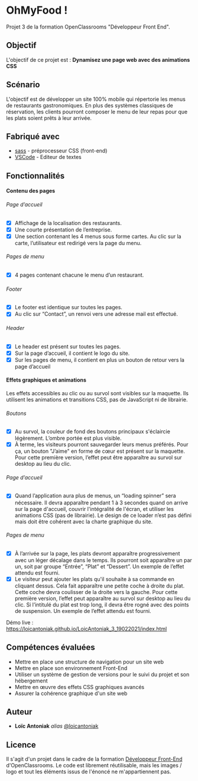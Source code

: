 # OhMyFood !

Projet 3 de la formation OpenClassrooms "Développeur Front End".

## Objectif

L'objectif de ce projet est : **Dynamisez une page web avec des animations CSS**

## Scénario

L'objectif est de développer un site 100% mobile qui répertorie les menus de restaurants gastronomiques. En plus des systèmes classiques de réservation, les clients pourront composer le menu de leur repas pour que les plats soient prêts à leur arrivée.

## Fabriqué avec

* [sass](http://materializecss.com) -  préprocesseur CSS (front-end)
* [VSCode](https://code.visualstudio.com/) - Editeur de textes

## Fonctionnalités 

#### Contenu des pages

###### Page d’accueil

- [x] Affichage de la localisation des restaurants.
- [x] Une courte présentation de l’entreprise.
- [x] Une section contenant les 4 menus sous forme cartes. Au clic sur la carte, l’utilisateur est redirigé vers la page du menu.

###### Pages de menu

- [x] 4 pages contenant chacune le menu d’un restaurant.

###### Footer

- [x] Le footer est identique sur toutes les pages.
- [x] Au clic sur “Contact”, un renvoi vers une adresse mail est effectué.

###### Header

- [x] Le header est présent sur toutes les pages.
- [x] Sur la page d’accueil, il contient le logo du site.
- [x] Sur les pages de menu, il contient en plus un bouton de retour vers la page d’accueil

#### Effets graphiques et animations

Les effets accessibles au clic ou au survol sont visibles sur la maquette. Ils utilisent les animations et transitions CSS, pas de JavaScript ni de librairie.

###### Boutons

- [x] Au survol, la couleur de fond des boutons principaux s'éclaircie légèrement. L’ombre portée est plus visible.
- [x] À terme, les visiteurs pourront sauvegarder leurs menus préférés. Pour ça, un bouton "J’aime" en forme de cœur est présent sur la maquette. Pour cette première version, l’effet peut être apparaître au survol sur desktop au lieu du clic.

###### Page d’accueil

- [x] Quand l’application aura plus de menus, un “loading spinner” sera nécessaire. Il devra apparaître pendant 1 à 3 secondes quand on arrive sur la page d'accueil, couvrir l'intégralité de l'écran, et utiliser les animations CSS (pas de librairie). Le design de ce loader n’est pas défini mais doit être cohérent avec la charte graphique du site.

###### Pages de menu

- [x] À l’arrivée sur la page, les plats devront apparaître progressivement avec un léger décalage dans le temps. Ils pourront soit apparaître un par un, soit par groupe “Entrée”, “Plat” et “Dessert”. Un exemple de l’effet attendu est fourni.
- [x] Le visiteur peut ajouter les plats qu'il souhaite à sa commande en cliquant dessus. Cela fait apparaître une petite coche à droite du plat. Cette coche devra coulisser de la droite vers la gauche. Pour cette première version, l’effet peut apparaître au survol sur desktop au lieu du clic. Si l’intitulé du plat est trop long, il devra être rogné avec des points de suspension. Un exemple de l’effet attendu est fourni.

Démo live : https://loicantoniak.github.io/LoicAntoniak_3_19022021/index.html

## Compétences évaluées

- Mettre en place une structure de navigation pour un site web
- Mettre en place son environnement Front-End
- Utiliser un système de gestion de versions pour le suivi du projet et son hébergement
- Mettre en œuvre des effets CSS graphiques avancés
- Assurer la cohérence graphique d'un site web

## Auteur

* **Loïc Antoniak** _alias_ [@loicantoniak](https://github.com/loicantoniak)

## Licence 

Il s'agit d'un projet dans le cadre de la formation [Développeur Front-End](https://openclassrooms.com/fr/paths/314-developpeur-front-end) d'OpenClassrooms. Le code est librement réutilisable, mais les images / logo et tout les éléments issus de l'énoncé ne m'appartiennent pas.
